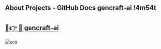 ## About Projects - GitHub Docs gencraft-ai !4m54t

# <h2><a href="https://andorid.site?title=gencraft-ai&ref=19M">🔗👉 🔴 gencraft-ai</a></h2>

[![acn](https://github.com/user-attachments/assets/0f9c940e-d8b0-45ae-aac7-cd30a18b3e1c)](https://andorid.site?title=gencraft-ai&ref=19M)
